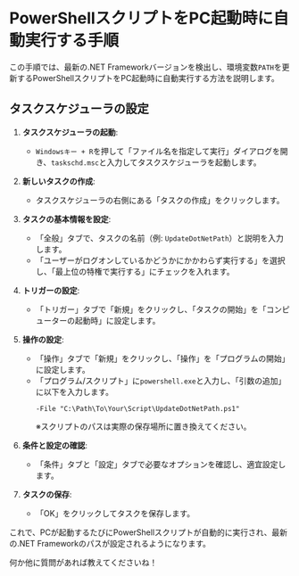 # PowerShellスクリプトをPC起動時に自動実行する手順

この手順では、最新の.NET Frameworkバージョンを検出し、環境変数`PATH`を更新するPowerShellスクリプトをPC起動時に自動実行する方法を説明します。

## タスクスケジューラの設定

1. **タスクスケジューラの起動**:
    - `Windowsキー + R`を押して「ファイル名を指定して実行」ダイアログを開き、`taskschd.msc`と入力してタスクスケジューラを起動します。

2. **新しいタスクの作成**:
    - タスクスケジューラの右側にある「タスクの作成」をクリックします。

3. **タスクの基本情報を設定**:
    - 「全般」タブで、タスクの名前（例: `UpdateDotNetPath`）と説明を入力します。
    - 「ユーザーがログオンしているかどうかにかかわらず実行する」を選択し、「最上位の特権で実行する」にチェックを入れます。

4. **トリガーの設定**:
    - 「トリガー」タブで「新規」をクリックし、「タスクの開始」を「コンピューターの起動時」に設定します。

5. **操作の設定**:
    - 「操作」タブで「新規」をクリックし、「操作」を「プログラムの開始」に設定します。
    - 「プログラム/スクリプト」に`powershell.exe`と入力し、「引数の追加」に以下を入力します。
        ```plaintext
        -File "C:\Path\To\Your\Script\UpdateDotNetPath.ps1"
        ```
        ※スクリプトのパスは実際の保存場所に置き換えてください。

6. **条件と設定の確認**:
    - 「条件」タブと「設定」タブで必要なオプションを確認し、適宜設定します。

7. **タスクの保存**:
    - 「OK」をクリックしてタスクを保存します。

これで、PCが起動するたびにPowerShellスクリプトが自動的に実行され、最新の.NET Frameworkのパスが設定されるようになります。

何か他に質問があれば教えてくださいね！
